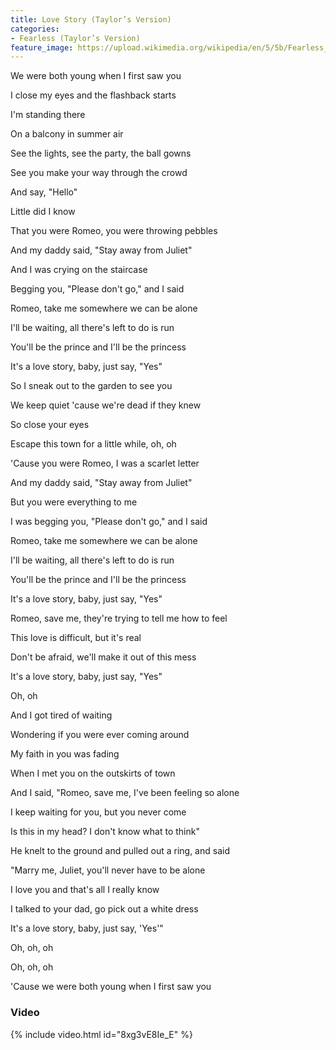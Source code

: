 ```yaml
---
title: Love Story (Taylor’s Version)
categories:
- Fearless (Taylor’s Version)
feature_image: https://upload.wikimedia.org/wikipedia/en/5/5b/Fearless_%28Taylor%27s_Version%29_%282021_album_cover%29_by_Taylor_Swift.png
--- 
```

We were both young when I first saw you

I close my eyes and the flashback starts

I'm standing there

On a balcony in summer air

See the lights, see the party, the ball gowns

See you make your way through the crowd

And say, "Hello"

Little did I know

That you were Romeo, you were throwing pebbles

And my daddy said, "Stay away from Juliet"

And I was crying on the staircase

Begging you, "Please don't go," and I said

Romeo, take me somewhere we can be alone

I'll be waiting, all there's left to do is run

You'll be the prince and I'll be the princess

It's a love story, baby, just say, "Yes"

So I sneak out to the garden to see you

We keep quiet 'cause we're dead if they knew

So close your eyes

Escape this town for a little while, oh, oh

'Cause you were Romeo, I was a scarlet letter

And my daddy said, "Stay away from Juliet"

But you were everything to me

I was begging you, "Please don't go," and I said

Romeo, take me somewhere we can be alone

I'll be waiting, all there's left to do is run

You'll be the prince and I'll be the princess

It's a love story, baby, just say, "Yes"

Romeo, save me, they're trying to tell me how to feel

This love is difficult, but it's real

Don't be afraid, we'll make it out of this mess

It's a love story, baby, just say, "Yes"

Oh, oh

And I got tired of waiting

Wondering if you were ever coming around

My faith in you was fading

When I met you on the outskirts of town

And I said, "Romeo, save me, I've been feeling so alone

I keep waiting for you, but you never come

Is this in my head? I don't know what to think"

He knelt to the ground and pulled out a ring, and said

"Marry me, Juliet, you'll never have to be alone

I love you and that's all I really know

I talked to your dad, go pick out a white dress

It's a love story, baby, just say, 'Yes'"

Oh, oh, oh

Oh, oh, oh

'Cause we were both young when I first saw you
### Video

{% include video.html id="8xg3vE8Ie_E" %}


